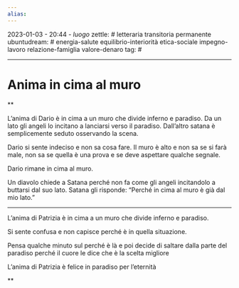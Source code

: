 ```yaml
---
alias: 
---
```

2023-01-03 - 20:44 - *luogo*
zettle: # letteraria transitoria permanente
ubuntudream: # energia-salute equilibrio-interiorità etica-sociale impegno-lavoro relazione-famiglia valore-denaro 
tag: #

---
# Anima in cima al muro

**

L’anima di Dario è in cima a un muro che divide inferno e paradiso. Da un lato gli angeli lo incitano a lanciarsi verso il paradiso. Dall’altro satana è semplicemente seduto osservando la scena.

Dario si sente indeciso e non sa cosa fare. Il muro è alto e non sa se si farà male, non sa se quella è una prova e se deve aspettare qualche segnale.

Dario rimane in cima al muro.

Un diavolo chiede a Satana perché non fa come gli angeli incitandolo a buttarsi dal suo lato. Satana gli risponde: “Perché in cima al muro è già dal mio lato.”

  

---

L’anima di Patrizia è in cima a un muro che divide inferno e paradiso.

Si sente confusa e non capisce perché è in quella situazione.

Pensa qualche minuto sul perché è là e poi decide di saltare dalla parte del paradiso perché il cuore le dice che è la scelta migliore

L’anima di Patrizia è felice in paradiso per l’eternità

**